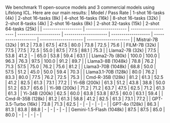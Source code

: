  We benchmark 11 open-source models and 3 commercial models using Lifelong ICL. Here are our main results:
| Model  / Pass Rate             | 1-shot 16-tasks (4k) | 2-shot 16-tasks (8k) | 4-shot 16-tasks (16k) | 8-shot 16-tasks (32k) | 2-shot 8-tasks (4k) | 2-shot 16-tasks (8k) | 2-shot 32-tasks (15k) | 2-shot 64-tasks (25k) |
| ------------------- | -------------------- | -------------------- | --------------------- | --------------------- | ------------------- | -------------------- | --------------------- | --------------------- |
| Mistral-7B (32k)    | 91.2                 | 73.8                 | 67.5                  | 47.5                  | 80.0                | 73.8                 | 72.5                  | 75.6                  |
| FILM-7B (32k)       | 77.5                 | 77.5                 | 72.5                  | 55.0                  | 87.5                | 77.5                 | 88.1                  | 75.3                  |
| Llama2-7B (32k)     | 77.5                 | 53.8                 | 41.2                  | -                     | 65.0                | 53.8                 | 59.4                  | 63.1                  |
| Llama2-7b (80k)     | 100.0                | 100.0                | 96.3                  | 76.3                  | 97.5                | 100.0                | 91.2                  | 89.7                  |
| Llama3-8B (1048k)   | 78.8                 | 76.2                 | 71.3                  | 57.5                  | 75.0                | 76.2                 | 75.6                  | 81.2                  |
| Llama3-70B (1048k) | 68.8                  | 50.0                 | 57.5                  | 51.2                  | 45.0                | 50.0                 | 59.4                  | 70.3                  |
| Llama3.1-70B (128k) | 80.0                 | 76.2                 | 83.3                  | 80.0                  | 77.5                | 76.2                 | 72.5                  | 75.3                  |
| Cmd-R-35B (128k)    | 81.2                 | 61.3                 | 52.5                  | 41.2                  | 82.5                | 61.3                 | 73.1                  | 77.2                  |
| Yi-6B (200k)        | 61.3                 | 51.2                 | 43.8                  | 38.8                  | 50.0                | 51.2                 | 63.7                  | 65.6                  |
| Yi-9B (200k)        | 71.2                 | 71.2                 | 63.7                  | 47.5                  | 62.5                | 71.2                 | 61.3                  | 61.3                  |
| Yi-34B (200k)       | 62.5                 | 60.0                 | 63.8                  | 53.8                  | 87.5                | 60.0                 | 63.1                  | 59.4                  |
| Cmd-R-35B (128k)    | 81.2                 | 61.3                 | 58.8                  | 41.2                  | 82.5                | 61.3                 | 73.1                  | 77.2                  |
| GPT-3.5-Turbo (16k) | 73.8                 | 71.3                 | 62.5                  | -                     | -                   | -                    | -                     | -                     |
| GPT-4o (128k)       | 86.3                 | 81.3                 | 83.8                  | 88.8                  | -                   | -                    | -                     | -                     |
| Gemini-1.5-Flash (1048k) | 87.5            | 87.5                 | 85.0                  | 80.0                  | -                   | -                    | -                     | -                     |